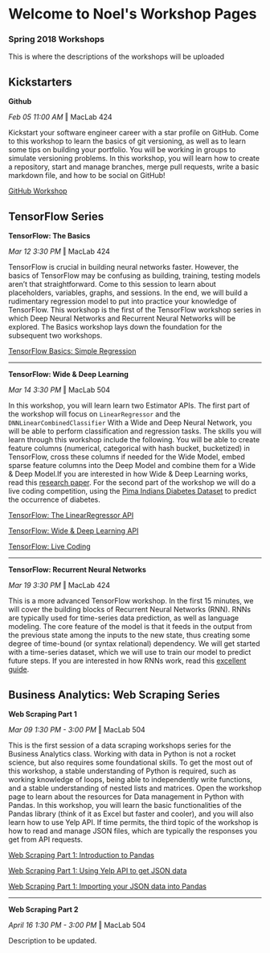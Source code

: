 # Welcome to Noel's Workshop Pages
### Spring 2018 Workshops

This is where the descriptions of the workshops will be uploaded

## Kickstarters

**Github**

_Feb 05 11:00 AM_ ‖ MacLab 424

Kickstart your software engineer career with a star profile on GitHub. Come to this workshop to learn the basics of git versioning, as well as to learn some tips on building your portfolio. You will be working in groups to simulate versioning problems. In this workshop, you will learn how to create a repository, start and manage branches, merge pull requests, write a basic markdown file, and how to be social on GitHub!

[GitHub Workshop](https://noelkonagai.github.io/Workshops/github/)

## TensorFlow Series

**TensorFlow: The Basics**

_Mar 12 3:30 PM_ ‖ MacLab 424

TensorFlow is crucial in building neural networks faster. However, the basics of TensorFlow may be confusing as building, training, testing models aren’t that straightforward. Come to this session to learn about placeholders, variables, graphs, and sessions. In the end, we will build a rudimentary regression model to put into practice your knowledge of TensorFlow. This workshop is the first of the TensorFlow workshop series in which Deep Neural Networks and Recurrent Neural Networks will be explored. The Basics workshop lays down the foundation for the subsequent two workshops.

[TensorFlow Basics: Simple Regression](https://noelkonagai.github.io/Workshops/tensorflow_pt1_simple_regression/)

------

**TensorFlow: Wide & Deep Learning**

_Mar 14 3:30 PM_ ‖ MacLab 504

In this workshop, you will learn learn two Estimator APIs. The first part of the workshop will focus on ```LinearRegressor``` and the ```DNNLinearCombinedClassifier``` With a Wide and Deep Neural Network, you will be able to perform classification and regression tasks. The skills you will learn through this workshop include the following. You will be able to create feature columns (numerical, categorical with hash bucket, bucketized) in TensorFlow, cross these columns if needed for the Wide Model, embed sparse feature columns into the Deep Model and combine them for a Wide & Deep Model.If you are interested in how Wide & Deep Learning works, read this [research paper](https://arxiv.org/abs/1606.07792). For the second part of the workshop we will do a live coding competition, using the [Pima Indians Diabetes Dataset](https://www.kaggle.com/uciml/pima-indians-diabetes-database/data) to predict the occurrence of diabetes.

[TensorFlow: The LinearRegressor API](https://noelkonagai.github.io/Workshops/tensorflow_pt2_linearregressor/)

[TensorFlow: Wide & Deep Learning API](https://noelkonagai.github.io/Workshops/tensorflow_pt2_widedeep/)

[TensorFlow: Live Coding](https://noelkonagai.github.io/Workshops/tensorflow_pt2_livecoding)

------

**TensorFlow: Recurrent Neural Networks**

_Mar 19 3:30 PM_ ‖ MacLab 424

This is a more advanced TensorFlow workshop. In the first 15 minutes, we will cover the building blocks of Recurrent Neural Networks (RNN). RNNs are typically used for time-series data prediction, as well as language modeling. The core feature of the model is that it feeds in the output from the previous state among the inputs to the new state, thus creating some degree of time-bound (or syntax relational) dependency. We will get started with a time-series dataset, which we will use to train our model to predict future steps. If you are interested in how RNNs work, read this [excellent guide](https://colah.github.io/posts/2015-08-Understanding-LSTMs/).

## Business Analytics: Web Scraping Series

**Web Scraping Part 1**

_Mar 09 1:30 PM - 3:00 PM_ ‖ MacLab 504

This is the first session of a data scraping workshops series for the Business Analytics class. Working with data in Python is not a rocket science, but also requires some foundational skills. To get the most out of this workshop, a stable understanding of Python is required, such as working knowledge of loops, being able to independently write functions, and a stable understanding of nested lists and matrices. Open the workshop page to learn about the resources for Data management in Python with Pandas. In this workshop, you will learn the basic functionalities of the Pandas library (think of it as Excel but faster and cooler), and you will also learn how to use Yelp API. If time permits, the third topic of the workshop is how to read and manage JSON files, which are typically the responses you get from API requests.

[Web Scraping Part 1: Introduction to Pandas](https://noelkonagai.github.io/Workshops/web_scraping_pt1_pandas/)

[Web Scraping Part 1: Using Yelp API to get JSON data](https://noelkonagai.github.io/Workshops/web_scraping_pt1_yelp/)

[Web Scraping Part 1: Importing your JSON data into Pandas](https://noelkonagai.github.io/Workshops/web_scraping_pt1_json/)

------

**Web Scraping Part 2**

_April 16 1:30 PM - 3:00 PM_ ‖ MacLab 504

Description to be updated.